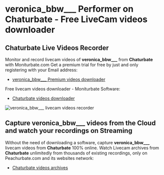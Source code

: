 # veronica_bbw___ Performer on Chaturbate - Free LiveCam videos downloader

## Chaturbate Live Videos Recorder

Monitor and record livecam videos of **veronica_bbw___** from **Chaturbate** with Moniturbate.com
Get a premium trial for free by just and only registering with your Email address:
* [veronica_bbw___ Premium videos downloader](https://moniturbate.com/request-demo-licence-key.html)

Free livecam videos downloader - Moniturbate Software:
* [Chaturbate videos downloader](https://moniturbate.com/moniturbate-download-software.html)

![veronica_bbw___ livecam videos recorder](https://peachurnet.com/templates/moniturbate-software.png)


## Capture veronica_bbw___ videos from the Cloud and watch your recordings on Streaming

Without the need of downloading a software, capture **veronica_bbw___** livecam videos from **Chaturbate** 100% online.
Watch Livecam archives from **Chaturbate** unlimitedly from thousands of existing recordings, only on Peachurbate.com and its websites network:
* [Chaturbate videos archives](https://peachurnet.com/)